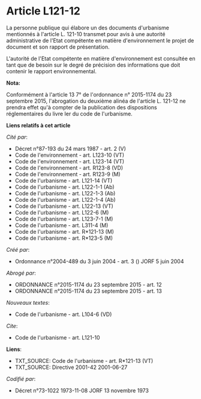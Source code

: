 # Article L121-12

La personne publique qui élabore un des documents d'urbanisme mentionnés à l'article L. 121-10 transmet pour avis à une
autorité administrative de l'Etat compétente en matière d'environnement le projet de document et son rapport de
présentation. 

L'autorité de l'Etat compétente en matière d'environnement est consultée en tant que de besoin sur le degré de précision des
informations que doit contenir le rapport environnemental.

**Nota:**

Conformément à l'article 13 7° de l'ordonnance n° 2015-1174 du 23 septembre 2015, l'abrogation du deuxième alinéa de
l'article L. 121-12 ne prendra effet qu'à compter de la publication des dispositions réglementaires du livre Ier du code de
l'urbanisme.

**Liens relatifs à cet article**

_Cité par_:

  - Décret n°87-193 du 24 mars 1987 - art. 2 (V)
  - Code de l'environnement - art. L123-10 (VT)
  - Code de l'environnement - art. L123-14 (VT)
  - Code de l'environnement - art. R123-8 (VD)
  - Code de l'environnement - art. R123-9 (M)
  - Code de l'urbanisme - art. L121-14 (VT)
  - Code de l'urbanisme - art. L122-1-1 (Ab)
  - Code de l'urbanisme - art. L122-1-3 (Ab)
  - Code de l'urbanisme - art. L122-1-4 (Ab)
  - Code de l'urbanisme - art. L122-13 (VT)
  - Code de l'urbanisme - art. L122-6 (M)
  - Code de l'urbanisme - art. L123-7-1 (M)
  - Code de l'urbanisme - art. L311-4 (M)
  - Code de l'urbanisme - art. R*121-13 (M)
  - Code de l'urbanisme - art. R*123-5 (M)

_Créé par_:

  - Ordonnance n°2004-489 du 3 juin 2004 - art. 3 () JORF 5 juin 2004

_Abrogé par_:

  - ORDONNANCE n°2015-1174 du 23 septembre 2015 - art. 12
  - ORDONNANCE n°2015-1174 du 23 septembre 2015 - art. 13

_Nouveaux textes_:

  - Code de l'urbanisme - art. L104-6 (VD)

_Cite_:

  - Code de l'urbanisme - art. L121-10

**Liens**:

  - TXT_SOURCE: Code de l'urbanisme - art. R*121-13 (VT)
  - TXT_SOURCE: Directive 2001-42 2001-06-27

_Codifié par_:

  - Décret n°73-1022 1973-11-08 JORF 13 novembre 1973
